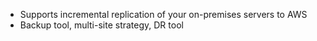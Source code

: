 

- Supports incremental replication of your on\-premises servers to AWS
- Backup tool, multi\-site strategy, DR tool
